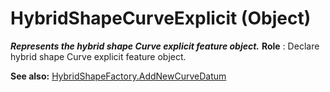 # HybridShapeCurveExplicit (Object)

**_Represents the hybrid shape Curve explicit feature object._**
**Role** : Declare hybrid shape Curve explicit feature object.

**See also:**      [HybridShapeFactory.AddNewCurveDatum](../GSMInterfaces/interface_HybridShapeFactory_68680.htm#AddNewCurveDatum)